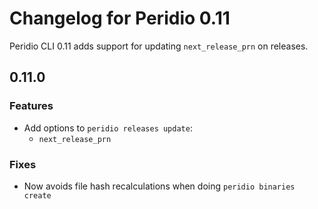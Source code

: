 # Changelog for Peridio 0.11

Peridio CLI 0.11 adds support for updating `next_release_prn` on releases.


## 0.11.0

### Features

- Add options to `peridio releases update`:
  - `next_release_prn`

### Fixes

- Now avoids file hash recalculations when doing `peridio binaries create`

